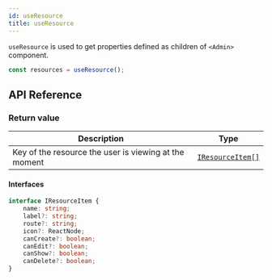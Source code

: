 ```yaml
---
id: useResource
title: useResource
---
```


`useResource` is used to get <Resource> properties defined as children of `<Admin>` component.

```ts
const resources = useResource();
```

## API Reference

### Return value

| Description                                           | Type                             |
| ----------------------------------------------------- | -------------------------------- |
| Key of the resource the user is viewing at the moment | [`IResourceItem[]`](#interfaces) |

#### Interfaces

```ts
interface IResourceItem {
    name: string;
    label?: string;
    route?: string;
    icon?: ReactNode;
    canCreate?: boolean;
    canEdit?: boolean;
    canShow?: boolean;
    canDelete?: boolean;
}
```
